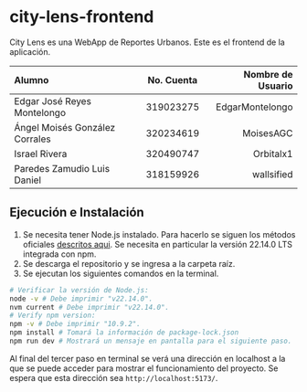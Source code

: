 # city-lens-frontend

City Lens es una WebApp de Reportes Urbanos. Este es el frontend de la aplicación.

| Alumno                         | No. Cuenta | Nombre de Usuario |
|:-------------------------------|:----------:|------------------:|
| Edgar José Reyes Montelongo    | 319023275  |   EdgarMontelongo |
 | Ángel Moisés González Corrales | 320234619  |         MoisesAGC |
 | Israel Rivera                  | 320490747  |         Orbitalx1 |
 | Paredes Zamudio Luis Daniel    | 318159926  |        wallsified |
 
 ## Ejecución e Instalación
 1. Se necesita tener Node.js instalado. Para hacerlo se siguen los métodos oficiales [descritos aqui](https://nodejs.org/es).
 Se necesita en particular la versión 22.14.0 LTS integrada con npm.
 2. Se descarga el repositorio y se ingresa a la carpeta raíz. 
 3. Se ejecutan los siguientes comandos en la terminal. 
 
```bash
# Verificar la versión de Node.js:
node -v # Debe imprimir "v22.14.0".
nvm current # Debe imprimir "v22.14.0".
# Verify npm version:
npm -v # Debe imprimir "10.9.2".
npm install # Tomará la información de package-lock.json
npm run dev # Mostrará un mensaje en pantalla para el siguiente paso.
```

Al final del tercer paso en terminal se verá una dirección en localhost a la que se puede acceder para mostrar el funcionamiento
del proyecto. Se espera que esta dirección sea `http://localhost:5173/`.
